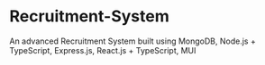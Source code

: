 # Recruitment-System
An advanced Recruitment System built using MongoDB, Node.js + TypeScript, Express.js, React.js + TypeScript, MUI
